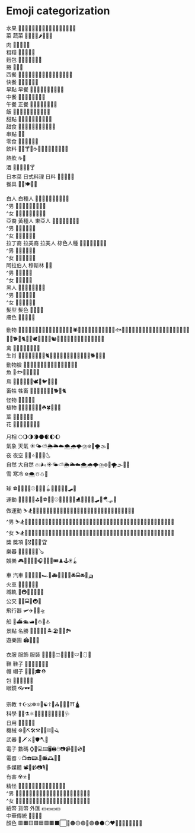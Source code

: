 # Emoji categorization    
水果 🍏🍎🍐🍊🍋🍌🍉🍇🍓🍈🍒🍑🍍🥝🥑🥥🥭    
菜 蔬菜 🍅🍆🥒🥕🌶🥦🥗🥬    
肉 🥩🥓🍗🍖🍤    
粗糧 🌽🥔🍠🥜🌰    
麪包 🍞🥐🥖🥨🥯🍩🥮    
捲 🥙🌮🌯    
西餐 🍕🥓🧀🥖🥐🍝🌯🌮🥙🍟🍔🌭🥞🥪🥯🧇    
快餐 🍔🌭🍟🥞🥡🥫    
早點 早餐 🍳🥚🧀🥖🥛🍯🥪🥫🥯🧇    
中餐 🍜🍚🍲🥘🥟🥠🥡🥢    
午餐 正餐 🥘🍜🍲🍛🍝🍱🍚🥗    
飯 🍛🍲🍝🍜🥘🍣🍱🍘🍙🍚🥡    
甜點 🍮🍩🍪🍧🍨🍦🍰🧁🧇🧆    
甜食 🍯🍰🍮🎂🍭🍬🍫🍩🍪🍦🧁    
串點 🍢🍡    
零食 🍭🍬🍫🍿🍩🍪    
飲料 🍹🧃🍸🍵☕️🥛🍷🥃🍶🥂🍾🍻🍺🧉    
熱飲 ☕️🍵    
酒 🍷🥃🍺🍶🍾🍸    
日本菜 日式料理 日料 🍥🍣🍱🍙🍘    
餐具 🥄🍴🍽🥣🥢    
    
白人 白種人 🧓🏼🧑🏼👱🏼🧒🏼👶🏼    
^男 👴🏼👨🏼👱🏼‍♂️👦🏼    
^女 👵🏼👩🏼👱🏼‍♀️👧🏼    
亞裔 黃種人 東亞人 🧓🏻🧑🏻🧒🏻👶🏻    
^男 👴🏻👨🏻👦🏻    
^女 👵🏻👩🏻👧🏻    
拉丁裔 拉美裔 拉美人 棕色人種 🧓🏽🧑🏽🧒🏽👶🏽    
^男 👴🏽👨🏽👦🏽    
^女 👵🏽👩🏽👧🏽    
阿拉伯人 穆斯林 👳🏽    
^男 👳🏽‍♂️🧔🏽    
^女 👳🏽‍♀️🧕🏽    
黑人 🧓🏿🧑🏿🧒🏿👶🏿    
^男 👴🏿👨🏿👦🏿    
^女 👵🏿👩🏿👧🏿    
髮型 髮色 🦲🦰🦱🦳    
膚色 🏻🏼🏽🏾🏿    
    
動物 🦆🦅🦉🦇🐺🐗🦄🐴🐝🐛🐞🦟🐚🐌🦋🐜🕷🐢🐍🦎🦂🦀🦑🐙🦐🦞🦪🐠🐟🐡🐬🦈🐋🐊🐆🐅🐃🐂🐄🦌🐪🐫🐘🦏🦍🦧🐎🐖🐐🐏🐑🐕🐩🐈🐓🦃🕊🦩🐇🐁🐀🐿🐉🐒🦖🦕🦡🦝🦨🦦🦥🦢🦜🦚🦙🦛    
禽 🦆🐓🦃🐔🐤🐣🐥🦚    
生肖 🐁🐀🐂🐃🐄🐅🐆🐇🐈🐉🐊🐋🐌🐍🐎🐏🐐🐑🐒🦃🐓🐕🐖🐗🐘    
動物臉 🐶🐱🐭🐹🐰🦊🐻🐼🐨🐯🦁🐮🐷🐽🐸🐵    
魚 🐠🐟🐡🐬🐳🐋🦈    
鳥 🦆🦅🦉🦇🐓🦃🕊🐧🐦🦚🦜🦩    
畜牲 牲畜 🐄🐃🐂🐐🐏🐖🐑🐕🐩🐈    
怪物 🦄🤖👾👹👺    
植物 🌲🌳🎄🌵🌴🌱🌿☘️🍀🎍🌾🥬    
葉 🍃🍂🍁🌱🌿🥬    
花 🌸🌺🌼🌻🌷🌹💐🥀    
    
月相 🌕🌖🌗🌘🌑🌒🌓🌔    
氣象 天氣 ☀️🌤⛅️🌦🌥☁️🌨🌧🌩⛈❄️💨🌪🌫🌊    
夜 夜空 🌙💫⭐️🌟✨🌛🌜    
自然 大自然 🔥💧🌬☀️🌤⛅️🌦🌥☁️🌨🌧🌩⛈❄️💨🌪🌫🌊🧊    
雪 寒冷 ❄️🌨☃️⛄️🧊    
    
球 ⚽️🏀🏈🏐🏉⚾🥎️🎾🎱🪀🏓🏸🏒🏑🏏🛹🥍    
運動 🏒🏸🏓🏑🏏⛳️🏹⚽️🏀🏈⚾🥎️🎾🏐🏉🎱⛸🎿🎳🥏🥍🛹🤿🪂🛷🥌    
做運動 ⛷🏂🏋🏻🤺🤼🤸🏻⛹🏻🤾🏻🏌🏻🏄🏻🏊🏻🤽🏻🚣🏻🏇🏻🚴🏻🚵🏻🧗🏻🤹🏻    
^男 ⛷🏂🏋🏻‍♂️🤺🤼‍♂️🤸🏻‍♂️⛹🏻‍♂️🤾🏻‍♂️🏌🏻‍♂️🏄🏻‍♂️🏊🏻‍♂️🤽🏻‍♂️🚣🏻‍♂️🏇🏻🚴🏻‍♂️🚵🏻‍♂️🧗🏻‍♂️🤹🏻‍♂️    
^女 ⛷🏂🏋🏻‍♀️🤺🤼‍♀️🤸🏻‍♀️⛹🏻‍♀️🤾🏻‍♀️🏌🏻‍♀️🏄🏻‍♀️🏊🏻‍♀️🤽🏻‍♀️🚣🏻‍♀️🏇🏻🚴🏻‍♀️🚵🏻‍♀️🧗🏻‍♀️🤹🏻‍♀️    
獎 獎項 🏅🎖🥇🥈🥉🏆    
樂器 🎻🎸🎹🎷🎺🥁🪕    
娛樂 🎮🎰🎲🎯🎳🎧🎤🎪🎫🎟♟🕹🖲🪀    
    
車 汽車 🚗🚕🚙🚌🚎🏎🚓🚑🚒🚐🚚🚛🚔🚍🚘🚖🛺    
火車 🚄🚅🚝🚆🚂🚉    
城軌 🚈🚇🚊🚞🚋🚃🚟    
公交 🚌🚎🚍🚈🚇🚊    
飛行器 🛩✈️🚁🚀🛸    
船 🚢⛴🛳🛥🚤⛵️🛶⚓️    
景點 名勝 🗽🏰🗼🗻🏯🏝🏖🌁🌉🏞    
遊樂園 🏟🎡🎢🎠    
    
衣服 服飾 服裝 🧥👚👕👖🩳👔👗👘🥻🩲👙🩱🥼    
鞋 鞋子 👡👢👞👟🥾🥿👠    
帽 帽子 👒🧢🎩🎓⛑    
包 👝👛👜💼🧳🎒    
眼鏡 👓🕶🥽    
    
宗教 ✝️☪️🕉☸️🔯🕎☯️☦️🛐⛪️🕌🕍🕋⛩🛕    
科學 🔬🔭⚗️⚛️👨🏻‍🔬👩🏻‍🔬🧬🧪🧫🩺    
日用 🧴🧼🧻🧽💄    
機械 ⚙️🔩⛏🛠⚒🔨🔧⛓🧰🪒    
武器 🔫🗡⚔️🔪🛡🪓🚀    
電子 數碼 ⌚️📱💻⌨️🖥🖨🖱📷📹💾💽💿📀    
電器 💡📺☎️📟📞📠📻🕰📡🔦    
多媒體 📽🎥📹📷🎙📡    
有害 ☢️☣️🦠    
精怪 🧙🏻🧝🏻🧛🏻🧟🧞🧜🏻🧚🏻🦹🏻    
^男 🧙🏻‍♂️🧝🏻‍♂️🧛🏻‍♂️🧟‍♂️🧞‍♂️🧜🏻‍♂️🧚🏻‍♂️🦹🏻‍♂️    
^女 🧙🏻‍♀️🧝🏻‍♀️🧛🏻‍♀️🧟‍♀️🧞‍♀️🧜🏻‍♀️🧚🏻‍♀️🦹🏻‍♀️    
紙幣 貨幣 外匯 💵💶💷💴    
中華傳統 🧧🥮🧨🧮    
顏色 🟥🟧🟨🟩🟦🟪🟫⬛️⬜️🔴🟠🟡🟢🔵🟣🟤⚫️⚪️❤️🧡💛💚💙💜🤎🖤🤍    

